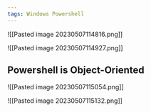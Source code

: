 ```yaml
---
tags: Windows Powershell
---
```


![[Pasted image 20230507114816.png]]

![[Pasted image 20230507114927.png]]

## Powershell is Object-Oriented
![[Pasted image 20230507115054.png]]

![[Pasted image 20230507115132.png]]

